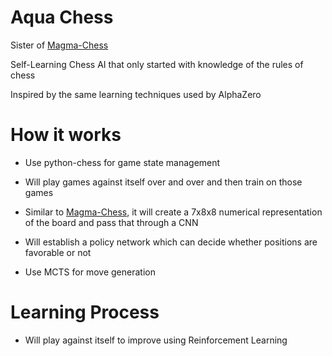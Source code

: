 # Aqua Chess

Sister of [Magma-Chess](https://github.com/jbofill10/Magma-Chess)

Self-Learning Chess AI that only started with knowledge of the rules of chess  

Inspired by the same learning techniques used by AlphaZero

# How it works

* Use python-chess for game state management

* Will play games against itself over and over and then train on those games

* Similar to [Magma-Chess](https://github.com/jbofill10/Magma-Chess), it will create a 7x8x8 numerical representation of the board and pass that through a CNN

* Will establish a policy network which can decide whether positions are favorable or not

* Use MCTS for move generation

# Learning Process
* Will play against itself to improve using Reinforcement Learning
